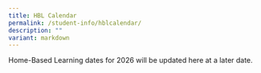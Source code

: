 ```yaml
---
title: HBL Calendar
permalink: /student-info/hblcalendar/
description: ""
variant: markdown
---
```

Home-Based Learning dates for 2026 will be updated here at a later date.